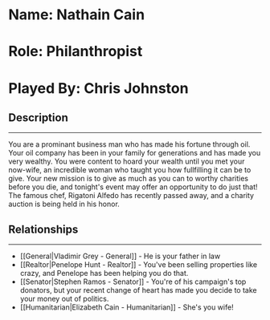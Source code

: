 # Name: Nathain Cain
# Role: Philanthropist
# Played By: Chris Johnston

## Description
---
You are a prominant business man who has made his fortune through oil. Your oil company has been in your family for generations and has made you very wealthy. You were content to hoard your wealth until you met your now-wife, an incredible woman who taught you how fullfilling it can be to give. Your new mission is to give as much as you can to worthy charities before you die, and tonight's event may offer an opportunity to do just that! The famous chef, Rigatoni Alfedo has recently passed away, and a charity auction is being held in his honor.

## Relationships
---
- [[General|Vladimir Grey - General]] - He is your father in law
- [[Realtor|Penelope Hunt - Realtor]] - You've been selling properties like crazy, and Penelope has been helping you do that.
- [[Senator|Stephen Ramos - Senator]] - You're of his campaign's top donators, but your recent change of heart has made you decide to take your money out of politics.
- [[Humanitarian|Elizabeth Cain - Humanitarian]] - She's you wife!